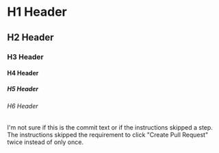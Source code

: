 # H1 Header
## H2 Header
### H3 Header
#### H4 Header
##### H5 Header
###### H6 Header


I'm not sure if this is the commit text or if the instructions skipped a step. The instructions skipped the requirement to click "Create Pull Request" twice instead of only once.
